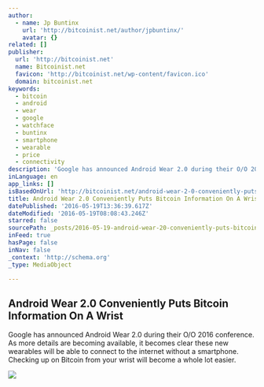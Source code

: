 ```yaml
---
author:
  - name: Jp Buntinx
    url: 'http://bitcoinist.net/author/jpbuntinx/'
    avatar: {}
related: []
publisher:
  url: 'http://bitcoinist.net'
  name: Bitcoinist.net
  favicon: 'http://bitcoinist.net/wp-content/favicon.ico'
  domain: bitcoinist.net
keywords:
  - bitcoin
  - android
  - wear
  - google
  - watchface
  - buntinx
  - smartphone
  - wearable
  - price
  - connectivity
description: 'Google has announced Android Wear 2.0 during their O/O 2016 conference. As more details are becoming available, it becomes clear these new wearables will be able to connect to the internet without a smartphone. Checking up on Bitcoin from your wrist will become a whole lot easier.'
inLanguage: en
app_links: []
isBasedOnUrl: 'http://bitcoinist.net/android-wear-2-0-conveniently-puts-bitcoin-information-on-a-wrist/'
title: Android Wear 2.0 Conveniently Puts Bitcoin Information On A Wrist
datePublished: '2016-05-19T13:36:39.617Z'
dateModified: '2016-05-19T08:08:43.246Z'
starred: false
sourcePath: _posts/2016-05-19-android-wear-20-conveniently-puts-bitcoin-information-on-a.md
inFeed: true
hasPage: false
inNav: false
_context: 'http://schema.org'
_type: MediaObject

---
```

<article style=""><h1>Android Wear 2.0 Conveniently Puts Bitcoin Information On A Wrist</h1><p>Google has announced Android Wear 2.0 during their O/O 2016 conference. As more details are becoming available, it becomes clear these new wearables will be able to connect to the internet without a smartphone. Checking up on Bitcoin from your wrist will become a whole lot easier.</p><img src="http://bitcoinist.net/wp-content/uploads/2016/05/Android-Wea-2.0.png" /></article>